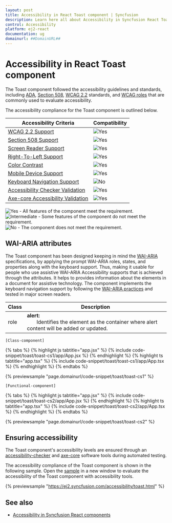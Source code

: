 ```yaml
---
layout: post
title: Accessibility in React Toast component | Syncfusion
description: Learn here all about Accessibility in Syncfusion React Toast component of Syncfusion Essential JS 2 and more.
control: Accessibility 
platform: ej2-react
documentation: ug
domainurl: ##DomainURL##
---
```


# Accessibility in React Toast component

The Toast component followed the accessibility guidelines and standards, including [ADA](https://www.ada.gov/), [Section 508](https://www.section508.gov/), [WCAG 2.2](https://www.w3.org/TR/WCAG22/) standards, and [WCAG roles](https://www.w3.org/TR/wai-aria/#roles) that are commonly used to evaluate accessibility.

The accessibility compliance for the Toast component is outlined below.

| Accessibility Criteria | Compatibility |
| -- | -- |
| [WCAG 2.2 Support](../common/accessibility#accessibility-standards) | <img src="https://cdn.syncfusion.com/content/images/landing-page/yes.png" alt="Yes"> |
| [Section 508 Support](../common/accessibility#accessibility-standards) | <img src="https://cdn.syncfusion.com/content/images/landing-page/yes.png" alt="Yes"> |
| [Screen Reader Support](../common/accessibility#screen-reader-support) | <img src="https://cdn.syncfusion.com/content/images/landing-page/yes.png" alt="Yes"> |
| [Right-To-Left Support](../common/accessibility#right-to-left-support) | <img src="https://cdn.syncfusion.com/content/images/landing-page/yes.png" alt="Yes"> |
| [Color Contrast](../common/accessibility#color-contrast) | <img src="https://cdn.syncfusion.com/content/images/landing-page/yes.png" alt="Yes"> |
| [Mobile Device Support](../common/accessibility#mobile-device-support) | <img src="https://cdn.syncfusion.com/content/images/landing-page/yes.png" alt="Yes"> |
| [Keyboard Navigation Support](../common/accessibility#keyboard-navigation-support) | <div><img src="https://cdn.syncfusion.com/content/images/landing-page/no.png" alt="No"> |
| [Accessibility Checker Validation](../common/accessibility#ensuring-accessibility) | <img src="https://cdn.syncfusion.com/content/images/landing-page/yes.png" alt="Yes"> |
| [Axe-core Accessibility Validation](../common/accessibility#ensuring-accessibility) | <img src="https://cdn.syncfusion.com/content/images/landing-page/yes.png" alt="Yes"> |

<style>
    .post .post-content img {
        display: inline-block;
        margin: 0.5em 0;
    }
</style>
<div><img src="https://cdn.syncfusion.com/content/images/landing-page/yes.png" alt="Yes"> - All features of the component meet the requirement.</div>

<div><img src="https://cdn.syncfusion.com/content/images/landing-page/intermediate.png" alt="Intermediate"> - Some features of the component do not meet the requirement.</div>

<div><img src="https://cdn.syncfusion.com/content/images/landing-page/no.png" alt="No"> - The component does not meet the requirement.</div>

## WAI-ARIA attributes

The Toast component has been designed keeping in mind the [WAI-ARIA](https://www.w3.org/WAI/ARIA/apg/patterns/alert/) specifications, by applying the prompt WAI-ARIA roles, states, and properties along with the keyboard support. Thus, making it usable for people who use assistive WAI-ARIA Accessibility supports that is achieved through the attributes. It helps to provides information about the elements in a document for assistive technology. The component implements the keyboard navigation support by following the [WAI-ARIA practices](https://www.w3.org/TR/wai-aria-practices/) and tested in major screen readers.

<!-- markdownlint-disable MD033 -->

| Class | Description |
| -------- | -------- |
| role | <b>alert:</b> <br/>   &nbsp;&nbsp;&nbsp;&nbsp;&nbsp;&nbsp; Identifies the element as the container where alert content will be added or updated. |

`[Class-component]`

{% tabs %}
{% highlight js tabtitle="app.jsx" %}
{% include code-snippet/toast/toast-cs1/app/App.jsx %}
{% endhighlight %}
{% highlight ts tabtitle="app.tsx" %}
{% include code-snippet/toast/toast-cs1/app/App.tsx %}
{% endhighlight %}
{% endtabs %}

 {% previewsample "page.domainurl/code-snippet/toast/toast-cs1" %}

`[Functional-component]`

{% tabs %}
{% highlight js tabtitle="app.jsx" %}
{% include code-snippet/toast/toast-cs2/app/App.jsx %}
{% endhighlight %}
{% highlight ts tabtitle="app.tsx" %}
{% include code-snippet/toast/toast-cs2/app/App.tsx %}
{% endhighlight %}
{% endtabs %}

 {% previewsample "page.domainurl/code-snippet/toast/toast-cs2" %}

## Ensuring accessibility

The Toast component's accessibility levels are ensured through an [accessibility-checker](https://www.npmjs.com/package/accessibility-checker) and [axe-core](https://www.npmjs.com/package/axe-core) software tools during automated testing.

The accessibility compliance of the Toast component is shown in the following sample. Open the [sample](https://ej2.syncfusion.com/accessibility/toast.html) in a new window to evaluate the accessibility of the Toast component with accessibility tools.

{% previewsample "https://ej2.syncfusion.com/accessibility/toast.html" %}

## See also

* [Accessibility in Syncfusion React components](../common/accessibility)